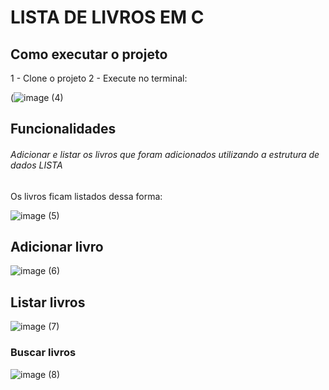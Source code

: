 # LISTA DE LIVROS EM C

## Como executar o projeto
1 - Clone o projeto 2 - Execute no terminal:


(![image (4)](https://github.com/user-attachments/assets/71713ad8-bb7a-4db2-9687-bf3cc2b9f261)


## Funcionalidades
###### Adicionar e listar os livros que foram adicionados utilizando a estrutura de dados LISTA

Os livros ficam listados dessa forma:

![image (5)](https://github.com/user-attachments/assets/05e0f24d-e6f5-41b6-ac39-7014f39c9233)


## Adicionar livro

![image (6)](https://github.com/user-attachments/assets/4580c4b4-f75b-4cc4-9897-3b2a3e228cda)



## Listar livros 

![image (7)](https://github.com/user-attachments/assets/9ea6af10-cbe5-46d6-93e1-ee45437ac6e2)


### Buscar livros 

![image (8)](https://github.com/user-attachments/assets/83de4a50-d465-420f-9827-92ba89bae77c)

